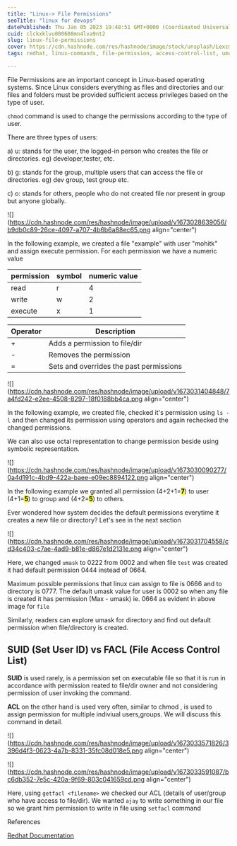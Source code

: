 ```yaml
---
title: "Linux-> File Permissions"
seoTitle: "linux for devops"
datePublished: Thu Jan 05 2023 19:48:51 GMT+0000 (Coordinated Universal Time)
cuid: clckxklvu000608mn4lva9nt2
slug: linux-file-permissions
cover: https://cdn.hashnode.com/res/hashnode/image/stock/unsplash/Lexcm-6FHRU/upload/9d8b3573a6261a7f20ddba958192e9e4.jpeg
tags: redhat, linux-commands, file-permission, access-control-list, umask

---
```


File Permissions are an important concept in Linux-based operating systems. Since Linux considers everything as files and directories and our files and folders must be provided sufficient access privileges based on the type of user.

`chmod` command is used to change the permissions according to the type of user.

There are three types of users:

a) u: stands for the user, the logged-in person who creates the file or directories. eg) developer,tester, etc.

b) g: stands for the group, multiple users that can access the file or directories. eg) dev group, test group etc.

c) o: stands for others, people who do not created file nor present in group but anyone globally.

![](https://cdn.hashnode.com/res/hashnode/image/upload/v1673028639056/b9db0c89-26ce-4097-a707-4b6b6a88ec65.png align="center")

In the following example, we created a file "example" with user "mohitk" and assign execute permission. For each permission we have a numeric value

| permission | symbol | numeric value |
| --- | --- | --- |
| read | r | 4 |
| write | w | 2 |
| execute | x | 1 |

| Operator | Description |
| --- | --- |
| + | Adds a permission to file/dir |
| \- | Removes the permission |
| \= | Sets and overrides the past permissions |

![](https://cdn.hashnode.com/res/hashnode/image/upload/v1673031404848/7a4fd242-e2ee-4508-8297-18f0188bb4ca.png align="center")

In the following example, we created file, checked it's permission using `ls -l` and then changed its permission using operators and again rechecked the changed permissions.

We can also use octal representation to change permission beside using symbolic representation.

![](https://cdn.hashnode.com/res/hashnode/image/upload/v1673030090277/0a4d191c-4bd9-422a-baee-e09ec8894122.png align="center")

In the following example we granted all permission (4+2+1=**<mark>7</mark>**) to user (4+1=**<mark>5</mark>**) to group and (4+2=**<mark>5</mark>**) to others.

Ever wondered how system decides the default permissions everytime it creates a new file or directory? Let's see in the next section

![](https://cdn.hashnode.com/res/hashnode/image/upload/v1673031704558/cd34c403-c7ae-4ad9-b81e-d867e1d2131e.png align="center")

Here, we changed `umask` to 0222 from 0002 and when file `test` was created it had default permission 0444 instead of 0664.

Maximum possible permissions that linux can assign to file is 0666 and to directory is 0777. The default umask value for user is 0002 so when any file is created it has permission (Max - umask) ie. 0664 as evident in above image for `file`

Similarly, readers can explore umask for directory and find out default permission when file/directory is created.

## SUID (Set User ID) vs FACL (File Access Control List)

**SUID** is used rarely, is a permission set on executable file so that it is run in accordance with permission reated to file/dir owner and not considering permission of user invoking the command.

**ACL** on the other hand is used very often, similar to chmod , is used to assign permission for multiple indiviual users,groups. We will discuss this command in detail.

![](https://cdn.hashnode.com/res/hashnode/image/upload/v1673033571826/3396d4f3-0623-4a7b-8331-35fc08d018e5.png align="center")

![](https://cdn.hashnode.com/res/hashnode/image/upload/v1673033591087/bc6db352-7e5c-420a-9f69-803c041659cd.png align="center")

Here, using `getfacl <filename>` we checked our ACL (details of user/group who have access to file/dir). We wanted `ajay` to write something in our file so we grant him permission to write in file using `setfacl` command

References

[Redhat Documentation](https://www.redhat.com/sysadmin/introduction-chmod)